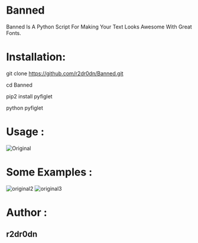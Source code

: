 # Banned
Banned Is A Python Script For Making Your Text Looks Awesome With Great Fonts.

# Installation:

git clone https://github.com/r2dr0dn/Banned.git

cd Banned

pip2 install pyfiglet

python pyfiglet 

# Usage :
<img src="https://i.ibb.co/1qm4bfS/Original.png" alt="Original" border="0">

# Some Examples : 
<img src="https://i.ibb.co/RpfpfhZ/original2.png" alt="original2" border="0">
<img src="https://i.ibb.co/Fhnxrx3/original3.png" alt="original3" border="0">

# Author  :
## r2dr0dn
